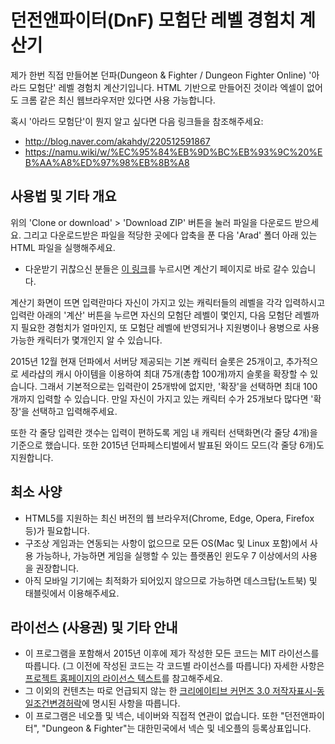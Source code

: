 # 던전앤파이터(DnF) 모험단 레벨 경험치 계산기

제가 한번 직접 만들어본 던파(Dungeon & Fighter / Dungeon Fighter Online) '아라드 모험단' 레벨 경험치 계산기입니다.
HTML 기반으로 만들어진 것이라 엑셀이 없어도 크롬 같은 최신 웹브라우저만 있다면 사용 가능합니다.

혹시 '아라드 모험단'이 뭔지 알고 싶다면 다음 링크들을 참조해주세요:

- http://blog.naver.com/akahdy/220512591867
- https://namu.wiki/w/%EC%95%84%EB%9D%BC%EB%93%9C%20%EB%AA%A8%ED%97%98%EB%8B%A8

## 사용법 및 기타 개요

위의 'Clone or download' > 'Download ZIP' 버튼을 눌러 파일을 다운로드 받으세요.
그리고 다운로드받은 파일을 적당한 곳에다 압축을 푼 다음 'Arad' 폴더 아래 있는 HTML 파일을 실행해주세요.

- 다운받기 귀찮으신 분들은 [이 링크](http://senarin.github.io/AradCalc/dnf_advlevel.html)를 누르시면 계산기 페이지로 바로 갈수 있습니다.

계산기 화면이 뜨면 입력란마다 자신이 가지고 있는 캐릭터들의 레벨을 각각 입력하시고 입력란 아래의 '계산' 버튼을 누르면 자신의 모험단 레벨이 몇인지, 다음 모험단 레벨까지 필요한 경험치가 얼마인지, 또 모험단 레벨에 반영되거나 지원병이나 용병으로 사용 가능한 캐릭터가 몇개인지 알 수 있습니다.

2015년 12월 현재 던파에서 서버당 제공되는 기본 캐릭터 슬롯은 25개이고, 추가적으로 세라샵의 캐시 아이템을 이용하여 최대 75개(총합 100개)까지 슬롯을 확장할 수 있습니다. 그래서 기본적으로는 입력란이 25개밖에 없지만, '확장'을 선택하면 최대 100개까지 입력할 수 있습니다. 만일 자신이 가지고 있는 캐릭터 수가 25개보다 많다면 '확장'을 선택하고 입력해주세요.

또한 각 줄당 입력란 갯수는 입력이 편하도록 게임 내 캐릭터 선택화면(각 줄당 4개)을 기준으로 했습니다. 또한 2015년 던파페스티벌에서 발표된 와이드 모드(각 줄당 6개)도 지원합니다.

## 최소 사양
- HTML5를 지원하는 최신 버전의 웹 브라우저(Chrome, Edge, Opera, Firefox 등)가 필요합니다.
- 구조상 게임과는 연동되는 사항이 없으므로 모든 OS(Mac 및 Linux 포함)에서 사용 가능하나, 가능하면 게임을 실행할 수 있는 플랫폼인 윈도우 7 이상에서의 사용을 권장합니다.
- 아직 모바일 기기에는 최적화가 되어있지 않으므로 가능하면 데스크탑(노트북) 및 태블릿에서 이용해주세요.

## 라이선스 (사용권) 및 기타 안내
- 이 프로그램을 포함해서 2015년 이후에 제가 작성한 모든 코드는 MIT 라이선스를 따릅니다. (그 이전에 작성된 코드는 각 코드별 라이선스를 따릅니다) 자세한 사항은 [프로젝트 홈페이지의 라이선스 텍스트](http://senarin.github.io/LICENSE.txt)를 참고해주세요.
- 그 이외의 컨텐츠는 따로 언급되지 않는 한 [크리에이티브 커먼즈 3.0 저작자표시-동일조건변경허락](https://creativecommons.org/licenses/by-sa/3.0/)에 명시된 사항을 따릅니다.
- 이 프로그램은 네오플 및 넥슨, 네이버와 직접적 연관이 없습니다. 또한 "던전앤파이터", "Dungeon & Fighter"는 대한민국에서 넥슨 및 네오플의 등록상표입니다.
